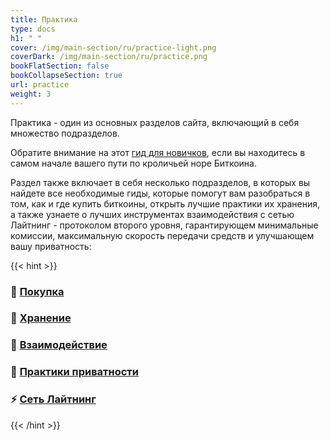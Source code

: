 ```yaml
---
title: Практика
type: docs
h1: " "
cover: /img/main-section/ru/practice-light.png
coverDark: /img/main-section/ru/practice.png
bookFlatSection: false
bookCollapseSection: true
url: practice
weight: 3
---
```



Практика - один из основных разделов сайта, включающий в себя множество подразделов.

Обратите внимание на этот [гид для новичков](/start/guide), если вы находитесь в самом начале вашего пути по кроличьей норе Биткоина.

Раздел также включает в себя несколько подразделов, в которых вы найдете все необходимые гиды, которые помогут вам разобраться в том, как и где купить биткоины, открыть лучшие практики их хранения, а также узнаете о лучших инструментах взаимодействия с сетью Лайтнинг - протоколом второго уровня, гарантирующем минимальные комиссии, максимальную скорость передачи средств и улучшающем вашу приватность:

{{< hint >}}
### 👛 [Покупка](/practice/buy)

### 🔐 [Хранение](/practice/hodl)

### 🤝 [Взаимодействие](/practice/interact)

### 🥷 [Практики приватности](/practice-privacy)

### ⚡️ [Сеть Лайтнинг](/practice/lightning)
{{< /hint >}}